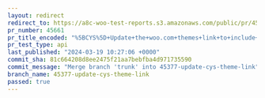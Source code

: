 ```yaml
---
layout: redirect
redirect_to: https://a8c-woo-test-reports.s3.amazonaws.com/public/pr/45661/api/index.html
pr_number: 45661
pr_title_encoded: "%5BCYS%5D+Update+the+woo.com+themes+link+to+include+the+back+url"
pr_test_type: api
last_published: "2024-03-19 10:27:06 +0000"
commit_sha: 81c664208d8ee2475f21aa7bebfba4d971735590
commit_message: "Merge branch 'trunk' into 45377-update-cys-theme-link"
branch_name: 45377-update-cys-theme-link
passed: true
---
```

